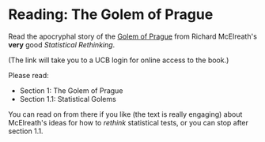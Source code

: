 # Reading: The Golem of Prague 

Read the apocryphal story of the [Golem of Prague](https://libproxy.berkeley.edu/login?qurl=http%3A%2F%2Fuclibs.org%2FPID%2F424397) 
from Richard McElreath's **very** good *Statistical Rethinking*. 

(The link will take you to a UCB login for online access to the book.) 

Please read: 

- Section 1: The Golem of Prague 
- Section 1.1: Statistical Golems 

You can read on from there if you like (the text is really engaging) about McElreath's ideas for how to *rethink* statistical tests, or you can stop after section 1.1. 